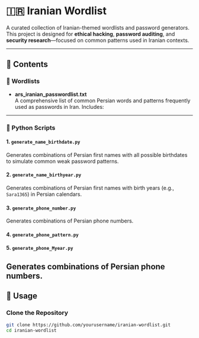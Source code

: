 # 🇮🇷 Iranian Wordlist

A curated collection of Iranian-themed wordlists and password generators. This project is designed for **ethical hacking**, **password auditing**, and **security research**—focused on common patterns used in Iranian contexts.

---

## 📁 Contents

### 📄 Wordlists
- **ars_iranian_passwordlist.txt**  
  A comprehensive list of common Persian words and patterns frequently used as passwords in Iran. Includes:

---

### 🐍 Python Scripts

#### 1. `generate_name_birthdate.py`
Generates combinations of Persian first names with all possible birthdates to simulate common weak password patterns.

#### 2. `generate_name_birthyear.py`
Generates combinations of Persian first names with birth years (e.g., `Sara1365`) in Persian calendars.

#### 3. `generate_phone_number.py`
Generates combinations of Persian phone numbers.

#### 4. `generate_phone_pattern.py`

#### 5. `generate_phone_Myear.py`
Generates combinations of Persian phone numbers.
---

## 🚀 Usage

### Clone the Repository
```bash
git clone https://github.com/yourusername/iranian-wordlist.git
cd iranian-wordlist
